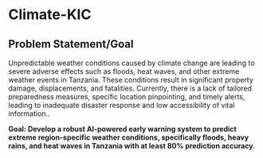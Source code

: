 # Climate-KIC

## Problem Statement/Goal
Unpredictable weather conditions caused by climate change are leading to severe adverse effects such as floods, heat waves, and other extreme weather events in Tanzania. These conditions result in significant property damage, displacements, and fatalities. Currently, there is a lack of tailored preparedness measures, specific location pinpointing, and timely alerts, leading to inadequate disaster response and low accessibility of vital information..

**Goal: Develop a robust AI-powered early warning system to predict extreme region-specific weather conditions, specifically floods, heavy rains, and heat waves in Tanzania with at least 80% prediction accuracy.**